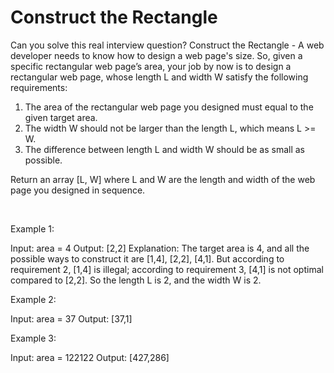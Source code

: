 # Construct the Rectangle

Can you solve this real interview question? Construct the Rectangle - A web developer needs to know how to design a web page's size. So, given a specific rectangular web page’s area, your job by now is to design a rectangular web page, whose length L and width W satisfy the following requirements:

 1. The area of the rectangular web page you designed must equal to the given target area.
 2. The width W should not be larger than the length L, which means L >= W.
 3. The difference between length L and width W should be as small as possible.

Return an array [L, W] where L and W are the length and width of the web page you designed in sequence.

 

Example 1:


Input: area = 4
Output: [2,2]
Explanation: The target area is 4, and all the possible ways to construct it are [1,4], [2,2], [4,1]. 
But according to requirement 2, [1,4] is illegal; according to requirement 3,  [4,1] is not optimal compared to [2,2]. So the length L is 2, and the width W is 2.


Example 2:


Input: area = 37
Output: [37,1]


Example 3:


Input: area = 122122
Output: [427,286]